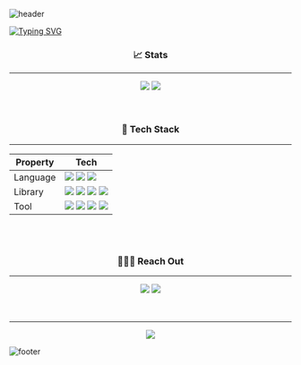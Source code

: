 ![header](https://capsule-render.vercel.app/api?type=waving&color=00b0f0&height=150&section=header&text=🧑🏻‍💻%20Aiden%20Leeee&animation=scaleIn&fontSize=35&fontAlignY=30&fontColor=fefefe)

[![Typing SVG](https://readme-typing-svg.herokuapp.com?duration=6000&center=true&vCenter=true&width=854&lines=Hi+there!+%F0%9F%91%8B;I'm+studying+ML%2FDL+and+Web!+%E2%9D%A4%EF%B8%8F)](https://git.io/typing-svg)
<br>

<div align="center">
 <h3>📈 Stats</h3>
</div>

***
<div align="center">
 <a href='https://github.com/anuraghazra/github-readme-stats' target="_blank"><img src='https://github-readme-stats.vercel.app/api?username=AidenLeeeee&show_icons=true&title_color=00b0f0&text_color=fefefe&icon_color=00b0f0&bg_color=0d1117&count_private=True&hide_border=True'/></a>
 <a href='https://github.com/anuraghazra/github-readme-stats' target="_blank"><img src='https://github-readme-stats.vercel.app/api/top-langs/?username=AidenLeeeee&layout=compact&bg_color=0d1117&title_color=00b0f0&text_color=fefefe&icon_color=00b0f0&card_width=280&hide_border=True'/></a>
</div>

<br>
<br>

<div align="center">
 <h3>🤖 Tech Stack</h3>
</div>

***

<div align="center">
<table>
<thead>
  <tr>
    <th>Property</th>
    <th>Tech</th>
  </tr>
</thead>
<tbody>
  <tr>
    <td>Language</td>
    <td><img src='https://img.shields.io/badge/Python-3776AB?style=flat&logo=Python&logoColor=FCC624'/> <img src='https://img.shields.io/badge/HTML5-E34F26?style=flat&logo=HTML5&logoColor=FEFEFE'/> <img src='https://img.shields.io/badge/CSS3-1572B6?style=flat&logo=CSS3&logoColor=FEFEFE'/></td>
  </tr>
  <tr>
    <td>Library</td>
    <td><img src='https://img.shields.io/badge/Tensorflow-FF6F00?style=flat&logo=TensorFlow&logoColor=FCC624'/> <img src='https://img.shields.io/badge/Pandas-150458?style=flat&logo=pandas&logoColor=white'/> <img src='https://img.shields.io/badge/Numpy-013243?style=flat&logo=NumPy&logoColor=white'/> <img src='https://img.shields.io/badge/ScikitLearn-F7931E?style=flat&logo=scikit-learn&logoColor=white'/></td>
  </tr>
  <tr>
    <td>Tool</td>
    <td><img src='https://img.shields.io/badge/git-F05032?style=flat&logo=Git&logoColor=white'/> <img src='https://img.shields.io/badge/GitHub-181717?style=flat&logo=GitHub&logoColor=white'/> <img src='https://img.shields.io/badge/Jupyter-F37626?style=flat&logo=Jupyter&logoColor=white'/> <img src='https://img.shields.io/badge/VS Code-fefefe?style=flat&logo=Visual Studio Code&logoColor=007ACC'/></td>
  </tr>
</tbody>
</table>
</div>

<br>
<br>

<div align="center">
 <h3>🧑🏻‍💻 Reach Out</h3>
</div>

***
 <div align="center">
  <a href='https://velog.io/@cataiden' target="_blank"><img src='https://img.shields.io/badge/TECH BLOG-20C997?style=flat&logo=Velog&logoColor=fefefe'/></a> <a href='mailto:hoo8799@gmail.com' target="_blank"><img src='https://img.shields.io/badge/Gmail-D14836?style=flat&logo=Gmail&logoColor=white'/></a>
 </div>
<br>
<br>

***
<div align="center">
 <a href='https://github.com/AidenLeeeee' target="_blank"><img src='https://hits.seeyoufarm.com/api/count/incr/badge.svg?url=https%3A%2F%2Fgithub.com%2FAidenLeeeee&count_bg=%2379C83D&title_bg=%23555555&icon=github.svg&icon_color=%23E7E7E7&title=hits&edge_flat=false'/></a>
</div>

![footer](https://capsule-render.vercel.app/api?type=waving&color=00b0f0&height=100&section=footer)

